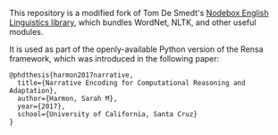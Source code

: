This repository is a modified fork of Tom De Smedt's [Nodebox English Linguistics library](https://www.nodebox.net/code/index.php/Linguistics), which bundles WordNet, NLTK, and other useful modules.

It is used as part of the openly-available Python version of the Rensa framework, which was introduced in the following paper:

```
@phdthesis{harmon2017narrative,
  title={Narrative Encoding for Computational Reasoning and Adaptation},
  author={Harmon, Sarah M},
  year={2017},
  school={University of California, Santa Cruz}
}
```
